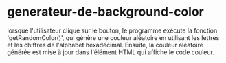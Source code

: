 # generateur-de-background-color
 lorsque l'utilisateur clique sur le bouton, le programme exécute la fonction 'getRandomColor()', qui génère une couleur aléatoire en utilisant les lettres et les chiffres de l'alphabet hexadécimal. Ensuite, la couleur aléatoire générée est mise à jour dans l'élément HTML qui affiche le code couleur.
